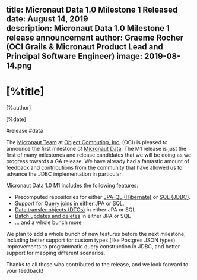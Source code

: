 title: Micronaut Data 1.0 Milestone 1 Released
date: August 14, 2019  
description: Micronaut Data 1.0 Milestone 1 release announcement
author: Graeme Rocher (OCI Grails & Micronaut Product Lead and Principal Software Engineer)
image: 2019-08-14.png
---

# [%title]

[%author]

[%date] 

#release #data

The [Micronaut Team](https://objectcomputing.com/products/2gm-team) at [Object Computing, Inc.](https://objectcomputing.com/) (OCI) is pleased to announce the first milestone of [Micronaut Data](https://github.com/micronaut-projects/micronaut-data). The M1 release is just the first of many milestones and release candidates that we will be doing as we progress towards a GA release. We have already had a fantastic amount of feedback and contributions from the community that have allowed us to advance the JDBC implementation in particular.

Micronaut Data 1.0 M1 includes the following features:

*   Precomputed repositories for either [JPA-QL (Hibernate)](https://micronaut-projects.github.io/micronaut-data/1.0.x/guide/#quickStart) or [SQL (JDBC)](https://micronaut-projects.github.io/micronaut-data/1.0.x/guide/#sql).
*   Support for [Query joins](https://micronaut-projects.github.io/micronaut-data/1.0.x/guide/#joinQueries) in either JPA or SQL.
*   [Data transfer objects (DTOs)](https://micronaut-projects.github.io/micronaut-data/1.0.x/guide/#dto) in either JPA or SQL
*   [Batch updates and deletes](https://micronaut-projects.github.io/micronaut-data/1.0.x/guide/#dataUpdates) in either JPA or SQL
*   ... and a whole bunch more

We plan to add a whole bunch of new features before the next milestone, including better support for custom types (like Postgres JSON types), improvements to programmatic query construction in JDBC, and better support for mapping different scenarios.

Thanks to all those who contributed to the release, and we look forward to your feedback!
